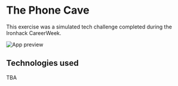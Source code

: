 # The Phone Cave

This exercise was a simulated tech challenge completed during the Ironhack CareerWeek.

<img src="/assets/images/phonecrave_preview.png" alt="App preview">

## Technologies used

TBA
